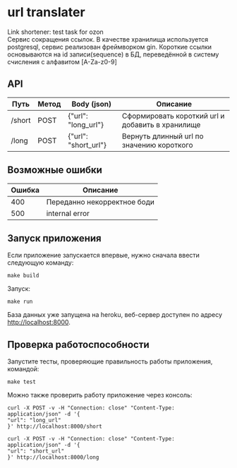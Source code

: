 # url translater
Link shortener: test task for ozon <br/> 
Сервис сокращения ссылок. В качестве хранилища используется postgresql, сервис реализован фреймворком gin. Короткие ссылки основываются на id записи(sequence) в БД, переведённой в систему счисления с алфавитом [A-Za-z0-9]

## API

| Путь      | Метод   | Body (json)          | Описание                                         |
| --------- | --------| -------------------- | ------------------------------------------------ |
| /short    | POST    | {"url": "long_url"}  | Сформировать короткий url и добавить в хранилище |
| /long     | POST    | {"url": "short_url"} | Вернуть длинный url по значению короткого        |


## Возможные ошибки

| Ошибка    |  Описание                    |
| --------- | ---------------------------- |
| 400       |  Переданно некорректное боди |
| 500       |  internal error              |

## Запуск приложения
Eсли приложение запускается впервые, нужно сначала ввести следующую команду:
```
make build
```
Запуск:
```
make run
```
База данных уже запущена на heroku, веб-сервер доступен по адресу [http://localhost:8000](http://localhost:8000). 

## Проверка работоспособности
Запустите тесты, проверяющие правильность работы приложения, командой:
```
make test
```

Можно также проверить работу приложение через консоль:

```
curl -X POST -v -H "Connection: close" "Content-Type: application/json" -d '{
"url": "long_url"
}' http://localhost:8000/short
```

```
curl -X POST -v -H "Connection: close" "Content-Type: application/json" -d '{
"url": "short_url"
}' http://localhost:8000/long
```


